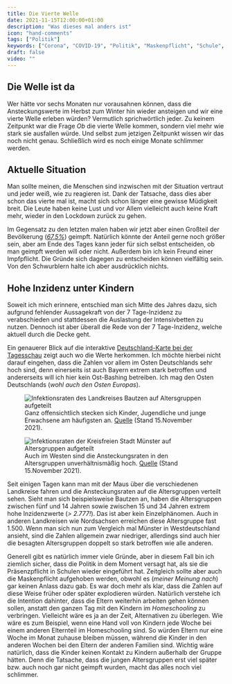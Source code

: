 ```yaml
---
title: Die Vierte Welle
date: 2021-11-15T12:00:00+01:00
description: "Was dieses mal anders ist"
icon: "hand-comments"
tags: ["Politik"]
keywords: ["Corona", "COVID-19", "Politik", "Maskenpflicht", "Schule", "Kinder"]
draft: false
video: ""
---
```


Die Welle ist da
----------------
Wer hätte vor sechs Monaten nur vorausahnen können, dass die Ansteckungswerte
im Herbst zum Winter hin wieder ansteigen und wir eine vierte Welle erleben
würden? Vermutlich sprichwörtlich jeder. Zu keinem Zeitpunkt war die Frage _Ob_
die vierte Welle kommen, sondern viel mehr wie stark sie ausfallen würde. Und
selbst zum jetzigen Zeitpunkt wissen wir das noch nicht genau. Schließlich
wird es noch einige Monate schlimmer werden.

Aktuelle Situation
------------------
Man sollte meinen, die Menschen sind inzwischen mit der Situation vertraut und
jeder weiß, wie zu reagieren ist. Dank der Tatsache, dass dies aber schon das
vierte mal ist, macht sich schon länger eine gewisse Müdigkeit breit. Die Leute
haben keine Lust und vor Allem vielleicht auch keine Kraft mehr, wieder in den
Lockdown zurück zu gehen.

Im Gegensatz zu den letzten malen haben wir jetzt aber einen Großteil der
Bevölkerung (_[67,5%](https://www.tagesschau.de/inland/coronavirus-karte-deutschland-101.html)_)
geimpft. Natürlich könnte der Anteil gerne noch größer sein, aber am Ende
des Tages kann jeder für sich selbst entscheiden, ob man geimpft werden
will oder nicht. Außerdem bin ich kein Freund einer Impfpflicht. Die Gründe
sich dagegen zu entscheiden können vielfältig sein. Von den Schwurblern halte
ich aber ausdrücklich nichts.

Hohe Inzidenz unter Kindern
---------------------------
Soweit ich mich erinnere, entschied man sich Mitte des Jahres dazu, sich
aufgrund fehlender Aussagekraft von der 7 Tage-Inzidenz zu verabschieden
und stattdessen die Auslastung der Intensivbetten zu nutzen. Dennoch ist
aber überall die Rede von der 7 Tage-Inzidenz, welche aktuell durch die
Decke geht.

Ein genauerer Blick auf die interaktive [Deutschland-Karte bei der Tagesschau](https://www.tagesschau.de/inland/coronavirus-karte-deutschland-101.html)
zeigt auch wo die Werte herkommen. Ich möchte hierbei nicht darauf eingehen,
dass die Zahlen vor allem im Osten Deutschlands sehr hoch sind, denn
einerseits ist auch Bayern extrem stark betroffen und andererseits will ich
hier kein Ost-Bashing betreiben. Ich mag den Osten Deutschlands
(_wohl auch den Osten Europas_).

<figure class="left col3">
    <img title="Inzidenzwerte für Bautzen" alt="Infektionsraten des Landkreises Bautzen auf Altersgruppen aufgeteilt" src="/img/stat_corona_bautzen.webp" />
    <figcaption>Ganz offensichtlich stecken sich Kinder, Jugendliche und junge Erwachsene am häufigsten an. <a href="https://www.tagesschau.de/inland/coronavirus-karte-deutschland-101.html">Quelle</a> (Stand 15.November 2021).</figcaption>
</figure>
<figure class="right col3">
    <img title="Inzidenzwerte für Münster" alt="Infektionsraten der Kreisfreien Stadt Münster auf Altersgruppen aufgeteilt" src="/img/stat_corona_muenster.webp" />
    <figcaption>Auch im Westen sind die Ansteckungsraten in den Altersgruppen unverhältnismäßig hoch. <a href="https://www.tagesschau.de/inland/coronavirus-karte-deutschland-101.html">Quelle</a> (Stand 15.November 2021).</figcaption>
</figure>

Seit einigen Tagen kann man mit der Maus über die verschiedenen Landkreise
fahren und die Ansteckungsraten auf die Altersgruppen verteilt sehen. Sieht
man sich beispielsweise Bautzen an, haben die Altersgruppen zwischen fünf
und 14 Jahren sowie zwischen 15 und 34 Jahren extrem hohe Inzidenzwerte
(_> 2.777!_). Das ist aber kein Einzelphänomen. Auch in anderen Landkreisen
wie Nordsachsen erreichen diese Altersgruppe fast 1.500. Wenn man sich nun
zum Vergleich mal Münster in Westdeutschland ansieht, sind die Zahlen
allgemein zwar niedriger, allerdings sind auch hier die besagten
Altersgruppen doppelt so stark betroffen wie alle anderen.

Generell gibt es natürlich immer viele Gründe, aber in diesem Fall bin ich
ziemlich sicher, dass die Politik in dem Moment versagt hat, als sie die
Präsenzpflicht in Schulen wieder eingeführt hat. Zeitgleich sollte aber auch
die Maskenpflicht aufgehoben werden, obwohl es (_meiner Meinung nach_)
gar keinen Anlass dazu gab. Es war doch mehr als klar, dass die Zahlen auf
diese Weise früher oder später explodieren würden. Natürlich verstehe ich
die Intention dahinter, dass die Eltern weiterhin arbeiten gehen können
sollen, anstatt den ganzen Tag mit den Kindern im _Homeschooling_ zu verbringen.
Vielleicht wäre es ja an der Zeit, Alternativen zu überlegen. Wie wäre es
zum Beispiel, wenn eine Hand voll von Kindern jede Woche bei einem anderen
Elternteil im Homeschooling sind. So würden Eltern nur eine Woche im Monat
zuhause bleiben müssen, während die Kinder in den anderen Wochen bei den
Eltern der anderen Familien sind. Wichtig wäre natürlich, dass die Kinder
keinen Kontakt zu Kindern außerhalb der Gruppe hätten.
Denn die Tatsache, dass die jungen Altersgruppen erst viel später bzw.
auch noch gar nicht geimpft wurden, macht das alles noch viel schlimmer.